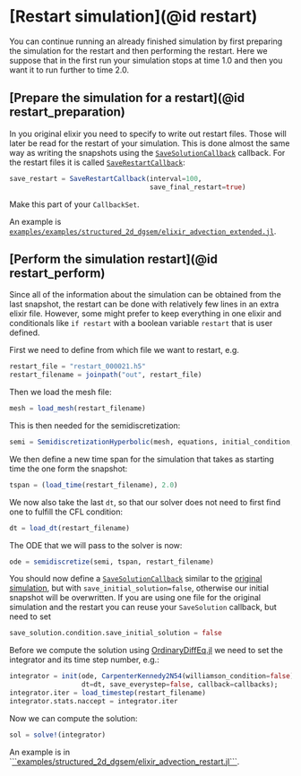 # [Restart simulation](@id restart)

You can continue running an already finished simulation by first
preparing the simulation for the restart and then performing the restart.
Here we suppose that in the first run your simulation stops at time 1.0
and then you want it to run further to time 2.0.

## [Prepare the simulation for a restart](@id restart_preparation)
In you original elixir you need to specify to write out restart files.
Those will later be read for the restart of your simulation.
This is done almost the same way as writing the snapshots using the
[`SaveSolutionCallback`](@ref) callback.
For the restart files it is called [`SaveRestartCallback`](@ref):
```julia
save_restart = SaveRestartCallback(interval=100,
                                   save_final_restart=true)
```
Make this part of your `CallbackSet`.

An example is
[```examples/examples/structured_2d_dgsem/elixir_advection_extended.jl```](https://github.com/trixi-framework/Trixi.jl/blob/main/examples/structured_2d_dgsem/elixir_advection_restart.jl).


## [Perform the simulation restart](@id restart_perform)
Since all of the information about the simulation can be obtained from the
last snapshot, the restart can be done with relatively few lines
in an extra elixir file.
However, some might prefer to keep everything in one elixir and
conditionals like ```if restart``` with a boolean variable ```restart``` that is user defined.

First we need to define from which file we want to restart, e.g.
```julia
restart_file = "restart_000021.h5"
restart_filename = joinpath("out", restart_file)
```

Then we load the mesh file:
```julia
mesh = load_mesh(restart_filename)
```

This is then needed for the semidiscretization:
```julia
semi = SemidiscretizationHyperbolic(mesh, equations, initial_condition, solver)
```

We then define a new time span for the simulation that takes as starting
time the one form the snapshot:
```julia
tspan = (load_time(restart_filename), 2.0)
```

We now also take the last ```dt```, so that our solver does not need to first find
one to fulfill the CFL condition:
```julia
dt = load_dt(restart_filename)
```

The ODE that we will pass to the solver is now:
```julia
ode = semidiscretize(semi, tspan, restart_filename)
```

You should now define a [`SaveSolutionCallback`](@ref) similar to the
[original simulation](https://github.com/trixi-framework/Trixi.jl/blob/main/examples/structured_2d_dgsem/elixir_advection_extended.jl),
but with ```save_initial_solution=false```, otherwise our initial snapshot will be overwritten.
If you are using one file for the original simulation and the restart
you can reuse your ```SaveSolution``` callback, but need to set
```julia
save_solution.condition.save_initial_solution = false
```

Before we compute the solution using 
[OrdinaryDiffEq.jl](https://github.com/SciML/OrdinaryDiffEq.jl)
we need to set the integrator
and its time step number, e.g.:
```julia
integrator = init(ode, CarpenterKennedy2N54(williamson_condition=false),
                  dt=dt, save_everystep=false, callback=callbacks);
integrator.iter = load_timestep(restart_filename)
integrator.stats.naccept = integrator.iter
```

Now we can compute the solution:
```julia
sol = solve!(integrator)
```

An example is in `[``examples/structured_2d_dgsem/elixir_advection_restart.jl```](https://github.com/trixi-framework/Trixi.jl/blob/main/examples/structured_2d_dgsem/elixir_advection_restart.jl).
